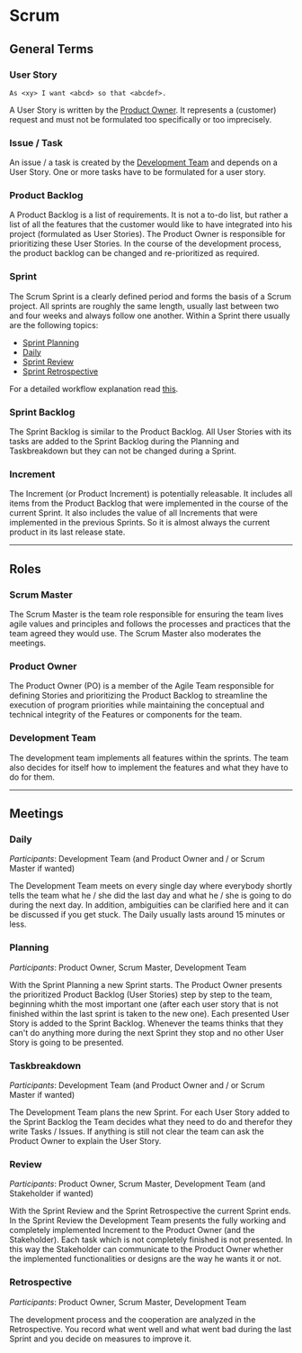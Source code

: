 # Scrum

## General Terms

### User Story

    As <xy> I want <abcd> so that <abcdef>.

A User Story is written by the [Product Owner](#product-owner). It represents a (customer) request and must not be formulated too specifically or too imprecisely.

### Issue / Task

An issue / a task is created by the [Development Team](#development-team) and depends on a User Story. One or more tasks have to be formulated for a user story.

### Product Backlog

A Product Backlog is a list of requirements. It is not a to-do list, but rather a list of all the features that the customer would like to have integrated into his project (formulated as User Stories). The Product Owner is responsible for prioritizing these User Stories. In the course of the development process, the product backlog can be changed and re-prioritized as required.

### Sprint

The Scrum Sprint is a clearly defined period and forms the basis of a Scrum project. All sprints are roughly the same length, usually last between two and four weeks and always follow one another.
Within a Sprint there usually are the following topics:

* [Sprint Planning](#planning)
* [Daily](#daily)
* [Sprint Review](#review)
* [Sprint Retrospective](#retrospective)

For a detailed workflow explanation read [this](/workflow/scrum-workflow.md).

### Sprint Backlog

The Sprint Backlog is similar to the Product Backlog. All User Stories with its tasks are added to the Sprint Backlog during the Planning and Taskbreakdown but they can not be changed during a Sprint.

### Increment

The Increment (or Product Increment) is potentially releasable. It includes all items from the Product Backlog that were implemented in the course of the current Sprint. It also includes the value of all Increments that were implemented in the previous Sprints.
So it is almost always the current product in its last release state.

---

## Roles

### Scrum Master

The Scrum Master is the team role responsible for ensuring the team lives agile values and principles and follows the processes and practices that the team agreed they would use.
The Scrum Master also moderates the meetings. 

### Product Owner

The Product Owner (PO) is a member of the Agile Team responsible for defining Stories and prioritizing the Product Backlog to streamline the execution of program priorities while maintaining the conceptual and technical integrity of the Features or components for the team.

### Development Team

The development team implements all features within the sprints. The team also decides for itself how to implement the features and what they have to do for them.

---

## Meetings

### Daily

_Participants_: Development Team (and Product Owner and / or Scrum Master if wanted)

The Development Team meets on every single day where everybody shortly tells the team what he / she did the last day and what he / she is going to do during the next day. In addition, ambiguities can be clarified here and it can be discussed if you get stuck. The Daily usually lasts around 15 minutes or less.

### Planning

_Participants_: Product Owner, Scrum Master, Development Team

With the Sprint Planning a new Sprint starts. The Product Owner presents the prioritized Product Backlog (User Stories) step by step to the team, beginning whith the most important one (after each user story that is not finished within the last sprint is taken to the new one). Each presented User Story is added to the Sprint Backlog. Whenever the teams thinks that they can't do anything more during the next Sprint they stop and no other User Story is going to be presented. 

### Taskbreakdown

_Participants_: Development Team (and Product Owner and / or Scrum Master if wanted)

The Development Team plans the new Sprint. For each User Story added to the Sprint Backlog the Team decides what they need to do and therefor they write Tasks / Issues. If anything is still not clear the team can ask the Product Owner to explain the User Story.

### Review

_Participants_: Product Owner, Scrum Master, Development Team (and Stakeholder if wanted)

With the Sprint Review and the Sprint Retrospective the current Sprint ends. In the Sprint Review the Development Team presents the fully working and completely implemented Increment to the Product Owner (and the Stakeholder). Each task which is not completely finished is not presented. 
In this way the Stakeholder can communicate to the Product Owner whether the implemented functionalities or designs are the way he wants it or not.

### Retrospective

_Participants_: Product Owner, Scrum Master, Development Team

The development process and the cooperation are analyzed in the Retrospective. You record what went well and what went bad during the last Sprint and you decide on measures to improve it.
